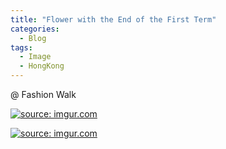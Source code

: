 ```yaml
---
title: "Flower with the End of the First Term"
categories:
  - Blog
tags:
  - Image
  - HongKong
---
```


@ Fashion Walk

<a href="https://imgur.com/5PJoRwc"><img src="https://i.imgur.com/5PJoRwc.jpg" title="source: imgur.com" /></a>

<a href="https://imgur.com/wjJxx1N"><img src="https://i.imgur.com/wjJxx1N.jpg" title="source: imgur.com" /></a>

<script src="https://utteranc.es/client.js"
        repo="serendipityinlife/serendipityinlife.github.io"
        issue-term="pathname"
        theme="github-light"
        crossorigin="anonymous"
        async>
</script>
